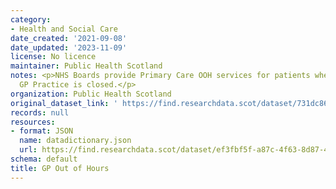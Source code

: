 ```yaml
---
category:
- Health and Social Care
date_created: '2021-09-08'
date_updated: '2023-11-09'
license: No licence
maintainer: Public Health Scotland
notes: <p>NHS Boards provide Primary Care OOH services for patients when their registered
  GP Practice is closed.</p>
organization: Public Health Scotland
original_dataset_link: ' https://find.researchdata.scot/dataset/731dc868-3e79-4722-9b79-6bb8dec9435b'
records: null
resources:
- format: JSON
  name: datadictionary.json
  url: https://find.researchdata.scot/dataset/ef3fbf5f-a87c-4f63-8d87-4a5f18fb4301/resource/731dc868-3e79-4722-9b79-6bb8dec9435b/download/datadictionary.json
schema: default
title: GP Out of Hours
---
```

